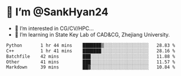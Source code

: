 # 👋 I’m @SankHyan24

- 👀 I’m interested in CG/CV/HPC...
- 🌱 I’m learning in State Key Lab of CAD&CG, Zhejiang University.

<!---
SankHyan24/SankHyan24 is a ✨ special ✨ repository because its `README.md` (this file) appears on your GitHub profile.
You can click the Preview link to take a look at your changes.
--->
<!--START_SECTION:waka-->

```txt
Python       1 hr 44 mins    ███████▒░░░░░░░░░░░░░░░░░   28.83 %
C++          1 hr 41 mins    ███████░░░░░░░░░░░░░░░░░░   28.16 %
Batchfile    42 mins         ███░░░░░░░░░░░░░░░░░░░░░░   11.88 %
Other        41 mins         ███░░░░░░░░░░░░░░░░░░░░░░   11.57 %
Markdown     39 mins         ██▓░░░░░░░░░░░░░░░░░░░░░░   10.84 %
```

<!--END_SECTION:waka-->
